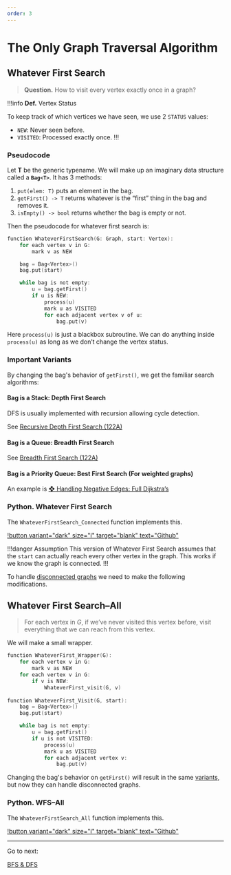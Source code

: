 ```yaml
---
order: 3
---
```


# The Only Graph Traversal Algorithm

## Whatever First Search

> **Question.** How to visit every vertex exactly once in a graph?
 

!!!info **Def.** Vertex Status

To keep track of which vertices we have seen, we use 2 $\texttt{STATUS}$ values:

- $\texttt{NEW}$: Never seen before.
- $\texttt{VISITED}$: Processed exactly once.
!!!

### Pseudocode

Let **T** be the generic typename. We will make up an imaginary data structure called a **`Bag<T>`**. It has 3 methods:

1. `put(elem: T)` puts an element in the bag.
2. `getFirst() -> T` returns whatever is the “first” thing in the bag and removes it.
3. `isEmpty() -> bool` returns whether the bag is empty or not.

Then the pseudocode for whatever first search is:

```c
function WhateverFirstSearch(G: Graph, start: Vertex):
	for each vertex v in G:
		mark v as NEW

	bag = Bag<Vertex>()
	bag.put(start)

	while bag is not empty:
		u = bag.getFirst()
		if u is NEW:
			process(u) 
			mark u as VISITED
			for each adjacent vertex v of u:
				bag.put(v)
```

Here `process(u)` is just a blackbox subroutine. We can do anything inside `process(u)` as long as we don’t change the vertex status.

### Important Variants

By changing the bag's behavior of `getFirst()`, we get the familiar search algorithms:

#### Bag is a Stack: Depth First Search

DFS is usually implemented with recursion allowing cycle detection. 

See [Recursive Depth First Search (122A)](BFS%20&%20DFS%20e6658526c6884bc2ac345aeb09e4ffc0/Recursive%20Depth%20First%20Search%20(122A)%20c0c4990a6357427eb4880aea9fec181a.md) 

#### Bag is a Queue: Breadth First Search

See [Breadth First Search (122A)](BFS%20&%20DFS%20e6658526c6884bc2ac345aeb09e4ffc0/Breadth%20First%20Search%20(122A)%2093da5e914bde44dcb82fa021ef450a7f.md) 

#### Bag is a Priority Queue: Best First Search (For weighted graphs)

An example is [**❖** Handling Negative Edges: Full Dijkstra’s](Single%20Source%20Shortest%20Paths%20ccab559c3b5c4f018913429bf3b1091c/SSSP%20c9e75bc7de304c659a7da221c1837584/%E2%9D%96%20Handling%20Negative%20Edges%20Full%20Dijkstra%E2%80%99s%205065ff19c39f4f4595295d79e648bfa2.md) 

### Python. Whatever First Search

The `WhateverFirstSearch_Connected` function implements this.

[!button variant="dark" size="l" target="blank" text="Github"](https://github.com/tomli380576/ECS122A-Algorithms-python-implementation/blob/main/Implementations/whateverFirstSearch.py)

!!!danger Assumption
This version of Whatever First Search assumes that the `start` can actually reach every other vertex in the graph. This works if we know the graph is connected.
!!!

To handle [disconnected graphs](https://mathworld.wolfram.com/DisconnectedGraph.html#:~:text=A%20graph%20is%20said%20to,has%20those%20nodes%20as%20endpoints.) we need to make the following modifications.

## Whatever First Search–All

> For each vertex in $G$, if we’ve never visited this vertex before, visit everything that we can reach from this vertex.
> 

We will make a small wrapper.

```c
function WhateverFirst_Wrapper(G):
	for each vertex v in G:
		mark v as NEW
	for each vertex v in G:
		if v is NEW:
			WhateverFirst_visit(G, v)
			
function WhateverFirst_Visit(G, start):
	bag = Bag<Vertex>()
	bag.put(start)

	while bag is not empty:
		u = bag.getFirst()
		if u is not VISITED:
			process(u)
			mark u as VISITED
			for each adjacent vertex v:
				bag.put(v)
```

Changing the bag's behavior on `getFirst()` will result in the same [variants](#important-variants), but now they can handle disconnected graphs.

### Python. WFS–All

The `WhateverFirstSearch_All` function implements this.

[!button variant="dark" size="l" target="blank" text="Github"](https://github.com/tomli380576/ECS122A-Algorithms-python-implementation/blob/main/Implementations/whateverFirstSearch.py)

---

Go to next:

[BFS & DFS](BFS%20&%20DFS%20e6658526c6884bc2ac345aeb09e4ffc0.md)
